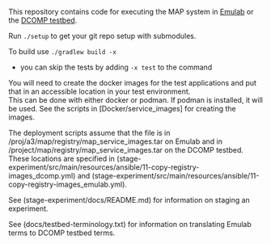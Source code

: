 This repository contains code for executing the MAP system in
[Emulab](emulab.net/) or the [DCOMP
testbed](https://www.dcomptb.net/).

Run `./setup` to get your git repo setup with submodules.

To build use `./gradlew build -x`
  * you can skip the tests by adding `-x test` to the command


You will need to create the docker images for the test applications
and put that in an accessible location in your test environment.  
This can be done with either docker or podman. If podman is installed,
it will be used.
See the scripts in [Docker/service_images] for creating the images.

The deployment scripts assume that the file is in
/proj/a3/map/registry/map_service_images.tar on Emulab and in
/project/map/registry/map_service_images.tar on the DCOMP
testbed. These locations are specified in
(stage-experiment/src/main/resources/ansible/11-copy-registry-images_dcomp.yml)
and
(stage-experiment/src/main/resources/ansible/11-copy-registry-images_emulab.yml).


See (stage-experiment/docs/README.md) for information on staging an experiment.

See (docs/testbed-terminology.txt) for information on translating
Emulab terms to DCOMP testbed terms.
